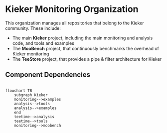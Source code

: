 # Kieker Monitoring Organization

This organization manages all repositories that belong to the Kieker community. These include:
- The main **Kieker** project, including the main monitoring and analysis code, and tools and examples
- The **MooBench** project, that continuously benchmarks the overhead of Kieker monitoring
- The **TeeStore** project, that provides a pipe & filter architecture for Kieker

## Component Dependencies

```mermaid

flowchart TB
    subgraph Kieker
    monitoring-->examples
    analysis-->tools
    analysis-->examples
    end
    teetime-->analysis
    teetime-->tools
    monitoring-->moobench
```


